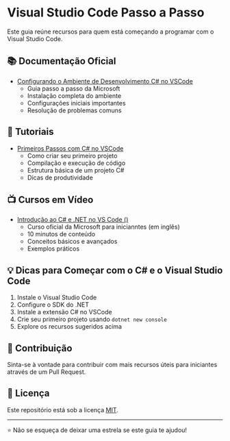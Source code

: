 # Visual Studio Code Passo a Passo

Este guia reúne recursos para quem está começando a programar com o Visual Studio Code.

## 📚 Documentação Oficial

- [Configurando o Ambiente de Desenvolvimento C# no VSCode](https://docs.microsoft.com/pt-br/dotnet/core/tutorials/with-visual-studio-code)
  - Guia passo a passo da Microsoft
  - Instalação completa do ambiente
  - Configurações iniciais importantes
  - Resolução de problemas comuns

## 🎯 Tutoriais

- [Primeiros Passos com C# no VSCode](https://code.visualstudio.com/docs/languages/csharp#_getting-started)
  - Como criar seu primeiro projeto
  - Compilação e execução de código
  - Estrutura básica de um projeto C#
  - Dicas de produtividade

## 📺 Cursos em Vídeo

- [Introdução ao C# e .NET no VS Code ()](https://www.youtube.com/watch?v=B-s71n0dHUk)
  - Curso oficial da Microsoft para inicianntes (em inglês)
  - 10 minutos de conteúdo
  - Conceitos básicos e avançados
  - Exemplos práticos

## 💡 Dicas para Começar com o C# e o Visual Studio Code

1. Instale o Visual Studio Code
2. Configure o SDK do .NET
3. Instale a extensão C# no VSCode
4. Crie seu primeiro projeto usando `dotnet new console`
5. Explore os recursos sugeridos acima

## 🤝 Contribuição

Sinta-se à vontade para contribuir com mais recursos úteis para iniciantes através de um Pull Request.

## 📝 Licença

Este repositório está sob a licença [MIT](LICENSE).

---
⭐ Não se esqueça de deixar uma estrela se este guia te ajudou!

